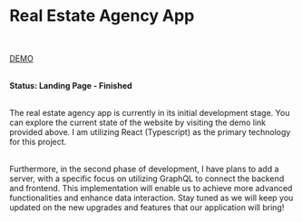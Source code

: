 # Real Estate Agency App

</br>

[DEMO](https://real-estate-rent.netlify.app/)<br /><br />

**Status: Landing Page - Finished**
<br /><br />

The real estate agency app is currently in its initial development stage. You can explore the current state of the website by visiting the demo link provided above. I am utilizing React (Typescript) as the primary technology for this project.
<br /><br />

Furthermore, in the second phase of development, I have plans to add a server, with a specific focus on utilizing GraphQL to connect the backend and frontend. This implementation will enable us to achieve more advanced functionalities and enhance data interaction. Stay tuned as we will keep you updated on the new upgrades and features that our application will bring!

